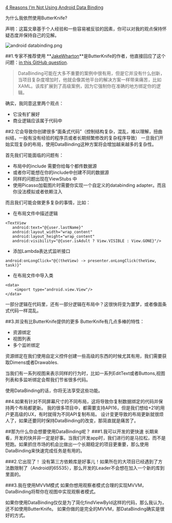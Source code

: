 [4 Reasons I’m Not Using Android Data Binding](https://medium.com/@Miqubel/4-reasons-im-not-using-android-data-binding-e62127c2650c#.ijq289s5j)

为什么我依然使用ButterKnife?

声明：这篇文章基于个人经验和一些容易被反驳的因素，你可以对我的观点保持怀疑态度并保持自己的见解。

![android databinding.png](http://upload-images.jianshu.io/upload_images/2518139-3c58db35566460f3.png?imageMogr2/auto-orient/strip%7CimageView2/2/w/1240)

##1.专家不推荐使用
**[JakeWharton](https://github.com/JakeWharton)**是ButterKnife的作者，他直接回应了这个问题：[in this GitHub question](https://github.com/JakeWharton/butterknife/issues/269).
>DataBinding可能在大多不重要的案例中很有用，但是它并没有什么创新，当项目复杂度增加时，他就会像其他平台的解决方案一样带来痛苦，比如XAML。该库扩展到了高级案例，因为它强制你在准确的地方绑定你的逻辑。

确实，我同意这里两个观点：
- 它没有扩展好
- 商业逻辑应该属于代码中

##2.它会导致你创建很多“面条式代码”（控制结构复杂，混乱，难以理解，扭曲纠结，一般有没有经验的程序员或者长期频繁修改的复杂程序导致）
一旦我们开始实现复杂的布局，使用DataBinding这种方案将会增加越来越多的复杂性。

首先我们可能面临的问题有：
- 布局中的include 需要你给每个都传数据源
- 或者你可能想在你的include中创建不同的数据源
- 同样的问题出现在ViewStubs 中
- 使用Picasso加载图片时需要你实现一个自定义的databinding adapter。而且你没法模拟或者依赖注入

而且我们可能会做更多复杂的事情，比如：
- 在布局文件中描述逻辑
```
<TextView
   android:text="@{user.lastName}"
   android:layout_width="wrap_content"
   android:layout_height="wrap_content"
   android:visibility="@{user.isAdult ? View.VISIBLE : View.GONE}"/>
```
- 添加Lambda表达式监听接口
```
android:onLongClick="@{(theView) -> presenter.onLongClick(theView, task)}"
```
- 在布局文件中导入类
```
<data>
    <import type="android.view.View"/>
</data>
```
一部分逻辑在代码里，还有一部分逻辑在布局中？这很快将变为噩梦，或者像面条式代码一样混乱。

##3.并没有比ButterKnife提供的更多
ButterKnife有几点多棒的特性：
- 资源绑定
- 视图列表
- 多个监听绑定

资源绑定在我们使用自定义控件创建一些高级的东西的时候尤其有用，我们需要获取Dimens或者Drawables.

当我们有一系列视图来表示同样的行为时，比如一系列EditText或者Buttons,视图列表和多监听绑定会帮我们节省很多代码。

使用DataBinding的话，你将无法享受这些功能。

##4.如果有针对不同屏幕尺寸的不同布局，这将导致你复制数据绑定的代码并保持两个布局都更新。
我的很多项目中，都需要支持API16，但是我们想给+21的用户更高级的UX，有时就得为不同API复制布局。
设计变更导致的布局更新就很烦人了，如果还要同时保持DataBinding的改变，那简直就是痛苦了。


##那为什么你会想要使用DataBinding呢？
###1.我可以开发的更快速
长期来看，开发的快并非一定是好事。当我们开发app时，我们进行的是马拉松，而不是短跑。如果抓住市场的机会比做出一个长期稳定的项目更重要，那么使用DataBinding来快速完成任务是有用的。

###2.它出现了！
没有第三方依赖库是好事儿！如果所在的大项目已经遇到了方法数限制了（Android的65535），那么开发的Leader不会想在加入一个新的库到里面的。

###3.我在使用MVVM模式
如果你想用观察者模式合理的实现MVVM，DataBinding将帮你在视图中实现观察者模式。

如果你使用DataBinding仅仅是为了简化findViewById这样的代码，那么我认为，还不如使用ButterKnife。
如果你做的是完全的MVVM，那DataBinding确实是很好的方式。
